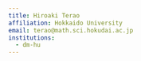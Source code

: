 ```yaml
---
title: Hiroaki Terao
affiliation: Hokkaido University
email: terao@math.sci.hokudai.ac.jp
institutions:
  - dm-hu
---
```

